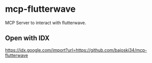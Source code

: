 # mcp-flutterwave
MCP Server to interact with flutterwave. 

## Open with IDX

https://idx.google.com/import?url=https://github.com/bajoski34/mcp-flutterwave

   